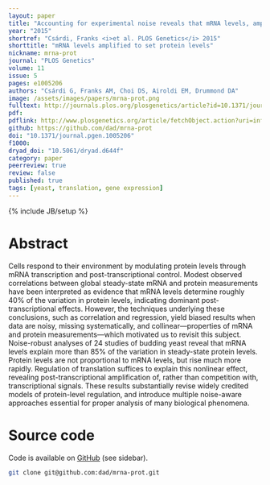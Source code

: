 ```yaml
---
layout: paper
title: "Accounting for experimental noise reveals that mRNA levels, amplified by post-transcriptional processes, largely determine steady-state protein levels in yeast"
year: "2015"
shortref: "Csárdi, Franks <i>et al. PLOS Genetics</i> 2015"
shorttitle: "mRNA levels amplified to set protein levels"
nickname: mrna-prot
journal: "PLOS Genetics"
volume: 11
issue: 5
pages: e1005206
authors: "Csárdi G, Franks AM, Choi DS, Airoldi EM, Drummond DA"
image: /assets/images/papers/mrna-prot.png
fulltext: http://journals.plos.org/plosgenetics/article?id=10.1371/journal.pgen.1005206
pdf: 
pdflink: http://www.plosgenetics.org/article/fetchObject.action?uri=info:doi/10.1371/journal.pgen.1005206&representation=PDF
github: https://github.com/dad/mrna-prot
doi: "10.1371/journal.pgen.1005206"
f1000: 
dryad_doi: "10.5061/dryad.d644f"
category: paper
peerreview: true
review: false
published: true
tags: [yeast, translation, gene expression]
---
```

{% include JB/setup %}

# Abstract 

Cells respond to their environment by modulating protein levels
through mRNA transcription and post-transcriptional control. Modest observed
correlations between global steady-state mRNA and protein measurements
have been interpreted as evidence that mRNA levels determine
roughly 40% of the variation in protein levels, indicating dominant
post-transcriptional effects. However, the techniques underlying these
conclusions, such as correlation and regression, yield biased results
when data are noisy, missing systematically, and collinear&mdash;properties
of mRNA and protein measurements&mdash;which motivated us to revisit this
subject. Noise-robust analyses of 24 studies of budding yeast reveal
that mRNA levels explain more than 85% of the variation in steady-state
protein levels. Protein levels are not proportional to mRNA levels, but rise much more rapidly. Regulation of translation suffices to explain this nonlinear effect, revealing post-transcriptional amplification of, rather than competition with, transcriptional signals. These results substantially revise widely credited models of protein-level regulation, and introduce multiple noise-aware approaches essential for proper analysis of many biological phenomena.

# Source code

Code is available on [GitHub](http://github.com) (see sidebar).

```sh
git clone git@github.com:dad/mrna-prot.git
```


